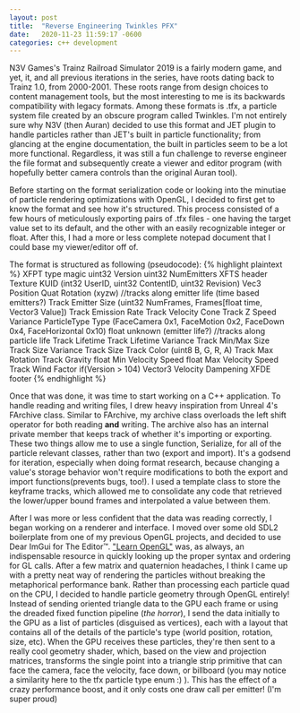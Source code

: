 ```yaml
---
layout: post
title:  "Reverse Engineering Twinkles PFX"
date:   2020-11-23 11:59:17 -0600
categories: c++ development
---
```


N3V Games's Trainz Railroad Simulator 2019 is a fairly modern game, and yet, it, and all previous iterations in the series, have roots dating back to Trainz 1.0, from 2000-2001.
These roots range from design choices to content management tools, but the most interesting to me is its backwards compatibility with legacy formats.
Among these formats is .tfx, a particle system file created by an obscure program called Twinkles.
I'm not entirely sure why N3V (then Auran) decided to use this format and JET plugin to handle particles rather than JET's built in particle functionality; from glancing at the engine documentation, the built in particles seem to be a lot more functional.
Regardless, it was still a fun challenge to reverse engineer the file format and subsequently create a viewer and editor program (with hopefully better camera controls than the original Auran tool).

Before starting on the format serialization code or looking into the minutiae of particle rendering optimizations with OpenGL, I decided to first get to know the format and see how it's structured.
This process consisted of a few hours of meticulously exporting pairs of .tfx files - one having the target value set to its default, and the other with an easily recognizable integer or float.
After this, I had a more or less complete notepad document that I could base my viewer/editor off of.

The format is structured as following (pseudocode):
{% highlight plaintext %}
XFPT type magic
uint32 Version
uint32 NumEmitters
    XFTS header
    Texture KUID (int32 UserID, uint32 ContentID, uint32 Revision)
    Vec3 Position
    Quat Rotation (xyzw)
    //tracks along emitter life (time based emitters?)
    Track<Vector3> Emitter Size (uint32 NumFrames, Frames[float time, Vector3 Value])
    Track<float> Emission Rate
    Track<Vector3> Velocity Cone
    Track<float> Z Speed Variance
    ParticleType Type (FaceCamera 0x1, FaceMotion 0x2, FaceDown 0x4, FaceHorizontal 0x10)
    float unknown (emitter life?)
    //tracks along particle life
    Track<float> Lifetime
    Track<float> Lifetime Variance
    Track<Vector2> Min/Max Size
    Track<float> Size Variance
    Track<float> Size
    Track<Color> Color (uint8 B, G, R, A)
    Track<float> Max Rotation
    Track<float> Gravity
    float Min Velocity Speed
    float Max Velocity Speed
    Track<float> Wind Factor
    if(Version > 104)
        Vector3 Velocity Dampening
    XFDE footer
{% endhighlight %}

Once that was done, it was time to start working on a C++ application.
To handle reading and writing files, I drew heavy inspiration from Unreal 4's FArchive class.
Similar to FArchive, my archive class overloads the left shift operator for both reading **and** writing.
The archive also has an internal private member that keeps track of whether it's importing or exporting.
These two things allow me to use a single function, Serialize, for all of the particle relevant classes, rather than two (export and import).
It's a godsend for iteration, especially when doing format research, because changing a value's storage behavior won't require modifications to both the export and import functions(prevents bugs, too!).
I used a template class to store the keyframe tracks, which allowed me to consolidate any code that retrieved the lower/upper bound frames and interpolated a value between them.

After I was more or less confident that the data was reading correctly, I began working on a renderer and interface.
I moved over some old SDL2 boilerplate from one of my previous OpenGL projects, and decided to use Dear ImGui for The Editor&trade;.
["Learn OpenGL"][learnopengl] was, as always, an indispensable resource in quickly looking up the proper syntax and ordering for GL calls.
After a few matrix and quaternion headaches, I think I came up with a pretty neat way of rendering the particles without breaking the metaphorical performance bank.
Rather than processing each particle quad on the CPU, I decided to handle particle geometry through OpenGL entirely!
Instead of sending oriented triangle data to the GPU each frame or using the dreaded fixed function pipeline (*the horror*), I send the data initially to the GPU as a list of particles (disguised as vertices), each with a layout that contains all of the details of the particle's type (world position, rotation, size, etc).
When the GPU receives these particles, they're then sent to a really cool geometry shader, which, based on the view and projection matrices, transforms the single point into a triangle strip primitive that can face the camera, face the velocity, face down, or billboard (you may notice a similarity here to the tfx particle type enum :) ).
This has the effect of a crazy performance boost, and it only costs one draw call per emitter! (I'm super proud)

[learnopengl]: https://learnopengl.com/